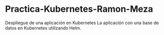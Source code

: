 # Practica-Kubernetes-Ramon-Meza

Despliegue de una aplicación en Kubernetes La aplicación con una base de datos en Kubernetes utilizando Helm.
